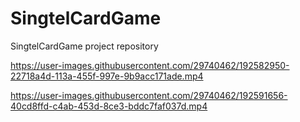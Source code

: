 # SingtelCardGame
SingtelCardGame project repository



https://user-images.githubusercontent.com/29740462/192582950-22718a4d-113a-455f-997e-9b9acc171ade.mp4



https://user-images.githubusercontent.com/29740462/192591656-40cd8ffd-c4ab-453d-8ce3-bddc7faf037d.mp4

